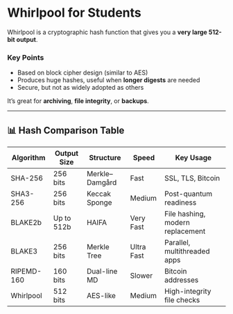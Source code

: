 # Whirlpool for Students

Whirlpool is a cryptographic hash function that gives you a **very large 512-bit output**.

### Key Points

- Based on block cipher design (similar to AES)
- Produces huge hashes, useful when **longer digests** are needed
- Secure, but not as widely adopted as others

It’s great for **archiving**, **file integrity**, or **backups**.

---

## 📊 Hash Comparison Table

| Algorithm    | Output Size | Structure        | Speed     | Key Usage                          |
|--------------|-------------|------------------|-----------|------------------------------------|
| SHA-256      | 256 bits    | Merkle–Damgård   | Fast      | SSL, TLS, Bitcoin                  |
| SHA3-256     | 256 bits    | Keccak Sponge    | Medium    | Post-quantum readiness             |
| BLAKE2b      | Up to 512b  | HAIFA            | Very Fast | File hashing, modern replacement   |
| BLAKE3       | 256 bits    | Merkle Tree      | Ultra Fast| Parallel, multithreaded apps       |
| RIPEMD-160   | 160 bits    | Dual-line MD     | Slower    | Bitcoin addresses                  |
| Whirlpool    | 512 bits    | AES-like         | Medium    | High-integrity file checks         |
